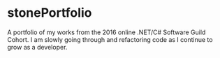 # stonePortfolio
A portfolio of my works from the 2016 online .NET/C# Software Guild Cohort. 
I am slowly going through and refactoring code as I continue to grow as a developer. 
